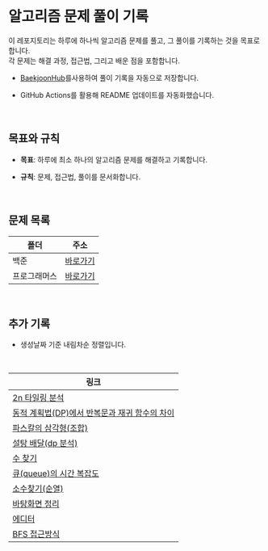 # 알고리즘 문제 풀이 기록

이 레포지토리는 하루에 하나씩 알고리즘 문제를 풀고, 그 풀이를 기록하는 것을 목표로 합니다.
<br/> 각 문제는 해결 과정, 접근법, 그리고 배운 점을 포함합니다.
- [BaekjoonHub](https://github.com/BaekjoonHub/BaekjoonHub)를사용하여 풀이 기록을 자동으로 저장합니다.
- GitHub Actions를 활용해 README 업데이트를 자동화했습니다.

  <br/>

## 목표와 규칙

- **목표**: 하루에 최소 하나의 알고리즘 문제를 해결하고 기록합니다.
- **규칙**: 문제, 접근법, 풀이를 문서화합니다.

  <br/>

## 문제 목록

| 폴더         | 주소                       |
| ------------ | -------------------------- |
| 백준         | [바로가기](./백준)         |
| 프로그래머스 | [바로가기](./프로그래머스) |

  <br/>



## 추가 기록
- 생성날짜 기준 내림차순 정렬입니다.

<br />

|링크 |
|----|
|[2n 타일링 분석](https://xxziiko.notion.site/dp-2n-13c4ae05ecc780a48f76d1381e56fdc8?pvs=4)
|[동적 계획법(DP)에서 반복문과 재귀 함수의 차이](https://xxziiko.notion.site/1463-1-dp-11a4ae05ecc780a0aa42d5163a5d1002?pvs=4)|
|[파스칼의 삼각형(조합)](https://xxziiko.notion.site/1194ae05ecc780e89aa5fb3e605545df?pvs=4)|
|[설탕 배달(dp 분석)](https://xxziiko.notion.site/2839-dp-1184ae05ecc780c798ccf048260ee6a7?pvs=4)|
|[수 찾기](https://xxziiko.notion.site/1920-1144ae05ecc78053ad91c13b0382fdd8?pvs=4)|
|[큐(queue)의 시간 복잡도](https://xxziiko.notion.site/queue-1124ae05ecc7805186ced40d05f82944?pvs=4)|
|[소수찾기(순열)](https://www.notion.so/xxziiko/10c4ae05ecc7808faddbc06f9b35dfa5?pvs=4)|
|[바탕화면 정리](https://xxziiko.notion.site/2f66267cbb504341a8e4d331bc9577a8?pvs=4)|
|[에디터](https://xxziiko.notion.site/1406-10f4ae05ecc78081947dcba2e101abdf?pvs=4)|
|[BFS 접근방식](https://xxziiko.notion.site/BFS-1084ae05ecc780d9b5c9e6eceb960b29?pvs=4)|


